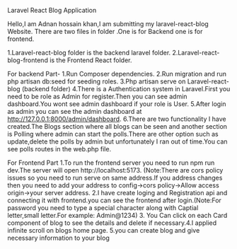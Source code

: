 Laravel React Blog Application 

Hello,I am Adnan hossain khan,I am submitting my laravel-react-blog Website.
There are two files in folder .One is for Backend one is for frontend.

1.Laravel-react-blog folder is the backend laravel folder.
2.Laravel-react-blog-frontend is the Frontend React folder.



For backend Part-
1.Run Composer dependencies.
2.Run migration and run php artisan db:seed for seeding roles.
3.Php artisan serve on Laravel-react-blog (backend folder)
4.There is a Authentication system in Laravel.First you need to be role as Admin for
register.Then you can see admin dashboard.You wont see admin dashboard if your role is User.
5.After login as admin you can see the admin dashboard at
http://127.0.0.1:8000/admin/dashboard.
6.There are two functionality I have created.The Blogs section where all blogs can be seen and
another section is Polling where admin can start the polls.There are other option such as
update,delete the polls by admin but unfortunately I ran out of time.You can see polls routes in
the web.php file.



For Frontend Part
1.To run the frontend server you need to run npm run dev.The server will open
http://localhost:5173. (Note:There are cors policy issues so you need to run serve on same
address.If you address changes then you need to add your address to config->cors
policy->Allow access origin->your server address.
2.I have create loging and Registration api and connecting it with frontend.you can see the
frontend after login.(Note:For password you need to type a special character along with Captial
letter,small letter.For example: Admin@1234)
3. You Can click on each Card component of blog to see the details and delete if necessary.4.I applied infinite scroll on blogs home page.
5.you can create blog and give necessary information to your blog

